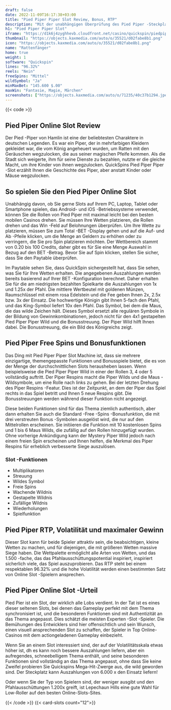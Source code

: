 ```yaml
---
draft: false
date: 2022-11-09T16:17:38+03:00
title: "Pied Piper Piper Slot Review, Bonus, RTP"
description: "Mit der unabhängigen Überprüfung des Pied Piper -Steckplatzes von QuickSpin können Sie hier kostenlos oder echtes Geld spielen und hier einen Bonus erhalten!"
h1: "Pied Piper Piper Slot"
iframe: "https://d1k6j4zyghhevb.cloudfront.net/casino/quickspin/piedpiper/index.html?gameid=piedpiper&moneymode=fun"
thumbnail: "https://objects.kaxmedia.com/auto/o/35521/d02fabe8b1.png"
icon: "https://objects.kaxmedia.com/auto/o/35521/d02fabe8b1.png"
name: "Rattenfänger"
home: true
weight: 1
software: "Quickspin"
lines: "96.32%"
reels: "Nein"
freeSpins: "Mittel"
wildSymbol: "Ja"
minMaxBet: "145.600 $.00"
maxWin: "Fantasie, Magie, Märchen"
screenshots: ["https://objects.kaxmedia.com/auto/o/71235/40c37b1294.jpeg"]
---
```


{{< code >}}<h2>Pied Piper Online Slot Review</h2><p>Der Pied -Piper von Hamlin ist eine der beliebtesten Charaktere in deutschen Legenden. Es war ein Piper, der in mehrfarbigen Kleidern gekleidet war, die vom König angeheuert wurden, um Ratten mit den Geräuschen wegzulocken, die aus seiner magischen Pfeife kommen. Als die Stadt sich weigerte, ihm für seine Dienste zu bezahlen, nutzte er die gleiche Macht, um ihre Kinder von ihnen wegzulocken. QuickSpins Pied Piper Piper -Slot erzählt Ihnen die Geschichte des Piper, aber anstatt Kinder oder Mäuse wegzulocken.</p><h2>So spielen Sie den Pied Piper Online Slot</h2><p>Unabhängig davon, ob Sie gerne Slots auf Ihrem PC, Laptop, Tablet oder Smartphone spielen, das Android- und iOS -Betriebssysteme verwendet, können Sie die Rollen von Pied Piper mit maximal leicht bei den besten mobilen Casinos drehen. Sie müssen Ihre Wetten platzieren, die Rollen drehen und das Win -Feld auf Belohnungen überprüfen. Um Ihre Wette zu platzieren, müssen Sie zum Total -BET -Display gehen und auf die Auf- und Ab -Pfeile klicken, um die Menge an Geldern zu erhöhen oder zu verringern, die Sie pro Spin platzieren möchten. Der Wettbereich stammt von 0.20 bis 100 Credits, daher gibt es für Sie eine Menge Auswahl in Bezug auf den BET -Betrag. Bevor Sie auf Spin klicken, stellen Sie sicher, dass Sie den Paytable überprüfen.</p><p>Im Paytable sehen Sie, dass QuickSpin sichergestellt hat, dass Sie sehen, was Sie für Ihre Wetten erhalten. Die angegebenen Auszahlungen werden bereits basierend auf Ihrer BET -Konfiguration berechnet. Daher erhalten Sie für die am niedrigsten bezahlten Spielkarte die Auszahlungen von 1x und 1.25x der Pfahl. Die mittlere Wertbeutel mit goldenen Münzen, Raumschlüssel mit einem rosa Edelstein und die Fee geben Ihnen 2x, 2.5x bzw. 3x der Einsatz. Die hochwertige Königin gibt Ihnen 5-fach den Pfahl, und das King-Symbol liefert 10x den Pfahl. Das Symbol, bei dem die Maus, die das wilde Zeichen hält. Dieses Symbol ersetzt alle regulären Symbole in der Bildung von Gewinnkombinationen, jedoch nicht für den 4x1 gestapelten Pied Piper Piper Wild und die Bonusstreuung. Der Piper Wild hilft Ihnen dabei. Die Bonusstreuung, die ein Bild des Königreichs zeigt.</p><h2>Pied Piper Free Spins und Bonusfunktionen</h2><p>Das Ding mit Pied Piper Piper Slot Machine ist, dass sie mehrere einzigartige, themengepasste Funktionen und Bonusspiele bietet, die es von der Menge der durchschnittlichen Slots herausheben lassen. Wenn beispielsweise die Pied Piper Piper Wild in einer der Rollen 3, 4 oder 5 vollständig auftritt. Der Piper Respins macht die Piper Wilds und die Maus -Wildsymbole, um eine Rolle nach links zu gehen. Bei der letzten Drehung des Piper Respins -Featur. Dies ist der Zeitpunkt, an dem der Piper das Spiel rechts in das Spiel betritt und Ihnen 5 neue Respins gibt. Die Bonusstreuungen werden während dieser Funktion nicht angezeigt.</p><p>Diese beiden Funktionen sind für das Thema ziemlich authentisch, aber dann erhalten Sie auch die Standard -Free -Spins -Bonusfunktion, die mit drei verstreuten Bonus -Symbolen ausgelöst wird, die nur auf den Mittelrollen erscheinen. Sie initiieren die Funktion mit 10 kostenlosen Spins und 1 bis 6 Maus Wilds, die zufällig auf den Rollen hinzugefügt wurden. Ohne vorherige Ankündigung kann der Mystery Piper Wild jedoch nach einem freien Spin erscheinen und Ihnen helfen, die Merkmal des Piper Respins für erheblich verbesserte Siege auszulösen.</p><h3>
Slot -Funktionen</h3><ul>
<li></span>
Multiplikatoren</li>
<li></span>
Streuung</li>
<li></span>
Wildes Symbol</li>
<li></span>
Freie Spins</li>
<li></span>
Wachende Wildnis</li>
<li></span>
Gestapelte Wildnis</li>
<li></span>
Zufällige Wildnis</li>
<li></span>
Wiederholungen</li>
<li></span>
Spielfunktion</li></ul><h2>Pied Piper RTP, Volatilität und maximaler Gewinn</h2><p>Dieser Slot kann für beide Spieler attraktiv sein, die beabsichtigen, kleine Wetten zu machen, und für diejenigen, die mit größeren Wetten massive Siege haben. Die Wettpalette ermöglicht alle Arten von Wetten, und das 1.500 -fache, das das Pfahlausschüttungspotential inspiriert, inspiriert sicherlich viele, das Spiel auszuprobieren. Das RTP steht bei einem respektablen 96.32% und die hohe Volatilität werden einen bestimmten Satz von Online Slot -Spielern ansprechen.</p><h2>Pied Piper Online Slot -Urteil</h2><p>Pied Pier ist ein Slot, der wirklich alle Lobs verdient. In der Tat ist es eines dieser seltenen Slots, bei denen das Gameplay perfekt mit dem Thema synchronisiert ist, und die besonderen Funktionen sind mit Authentizität an das Thema angepasst. Dies schätzt die meisten Experten -Slot -Spieler. Die Bemühungen des Entwicklers sind hier offensichtlich und sein Wunsch, einen visuell ansprechenden Slot zu schaffen, der Spieler in Top Online-Casinos mit dem actiongeladenen Gameplay einbezieht.</p><p>Wenn Sie an einem Slot interessiert sind, der auf der Volatilitätsskala etwas höher ist, dh es kann noch bessere Auszahlungen liefern, aber ein aufregendes, schneebelligem Thema enthält, und seine besonderen Funktionen sind vollständig an das Thema angepasst, ohne dass Sie keine Zweifel probieren Sie Quickspins Mega-Hit-Zwerge aus, die wild geworden sind. Der Steckplatz kann Auszahlungen von 6.000 x den Einsatz liefern!</p><p>Oder wenn Sie der Typ von Spielern sind, der weniger ausgibt und den Pfahlausschüttungen 1.200x greift, ist Lepechaun Hills eine gute Wahl für Low-Roller auf den besten Online-Slots-Sites.</p>{{< /code >}}
{{< card-slots count="12">}}